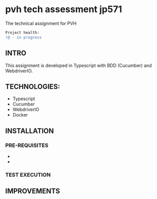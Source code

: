 # pvh tech assessment jp571
The technical assignment for PVH

```diff 
Project health:
!@ - in progress
```

<!-- ```diff 
- broken - text in red
+ working - text in green
! in progress - text in orange
# out of support - text in gray
@@ text in purple (and bold)@@
```-->

## INTRO
This assignment is developed in Typescript with BDD (Cucumber) and WebdriverIO.

## TECHNOLOGIES:
* Typescript
* Cucumber
* WebdriverIO
* Docker

## INSTALLATION

### PRE-REQUISITES
* 
*

### TEST EXECUTION



## IMPROVEMENTS


##
